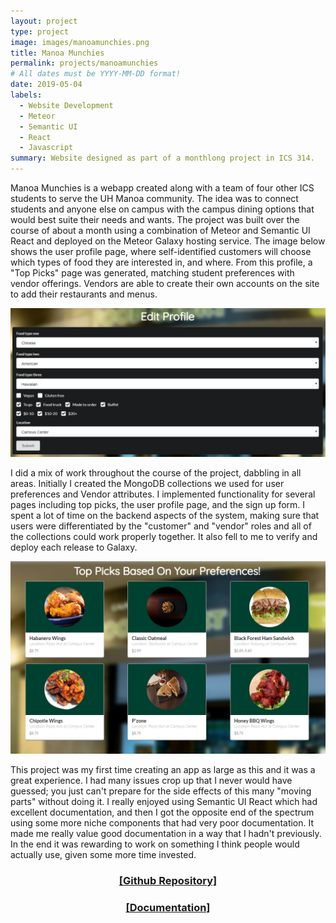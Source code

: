 ```yaml
---
layout: project
type: project
image: images/manoamunchies.png
title: Manoa Munchies
permalink: projects/manoamunchies
# All dates must be YYYY-MM-DD format!
date: 2019-05-04
labels:
  - Website Development
  - Meteor
  - Semantic UI
  - React
  - Javascript
summary: Website designed as part of a monthlong project in ICS 314. 
---
```


Manoa Munchies is a webapp created along with a team of four other ICS students to serve the UH Manoa community. The idea was to connect students and anyone else on campus with the campus dining options that would best suite their needs and wants. The project was built over the course of about a month using a combination of Meteor and Semantic UI React and deployed on the Meteor Galaxy hosting service. The image below shows the user profile page, where self-identified customers will choose which types of food they are interested in, and where. From this profile, a "Top Picks" page was generated, matching student preferences with vendor offerings. Vendors are able to create their own accounts on the site to add their restaurants and menus. 

<img class="ui centered big image" src="../images/manoaprofile.png">

I did a mix of work throughout the course of the project, dabbling in all areas. Initially I created the MongoDB collections we used for user preferences and Vendor attributes. I implemented functionality for several pages including top picks, the user profile page, and the sign up form. I spent a lot of time on the backend aspects of the system, making sure that users were differentiated by the "customer" and "vendor" roles and all of the collections could work properly together. It also fell to me to verify and deploy each release to Galaxy. 

<img class="ui centered big image" src="../images/manoatoppicks.png">

This project was my first time creating an app as large as this and it was a great experience. I had many issues crop up that I never would have guessed; you just can't prepare for the side effects of this many "moving parts" without doing it. I really enjoyed using Semantic UI React which had excellent documentation, and then I got the opposite end of the spectrum using some more niche components that had very poor documentation. It made me really value good documentation in a way that I hadn't previously. In the end it was rewarding to work on something I think people would actually use, given some more time invested. 

<div class="ui center aligned segment">
  
<center><h3><a href="https://github.com/munchyco/manoa-munchies">[Github Repository]</a></h3></center>
<center><h3><a href="https://munchyco.github.io/">[Documentation]</a></h3></center>

</div>

